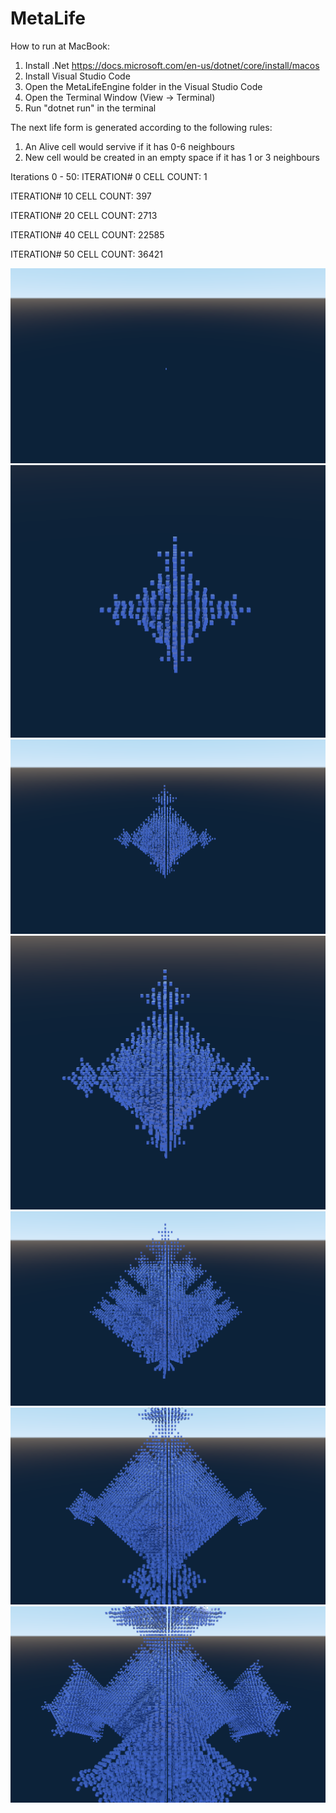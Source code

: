 # MetaLife

How to run at MacBook: 
1. Install .Net https://docs.microsoft.com/en-us/dotnet/core/install/macos
2. Install Visual Studio Code
3. Open the MetaLifeEngine folder in the Visual Studio Code
4. Open the Terminal Window (View -> Terminal)
5. Run "dotnet run" in the terminal

The next life form is generated according to the following rules:
1. An Alive cell would servive if it has 0-6 neighbours 
2. New cell would be created in an empty space if it has 1 or 3 neighbours 

Iterations 0 - 50:
ITERATION# 0 CELL COUNT: 1

ITERATION# 10 CELL COUNT: 397

ITERATION# 20 CELL COUNT: 2713

ITERATION# 40 CELL COUNT: 22585

ITERATION# 50 CELL COUNT: 36421

![](img/Crystal_Iteration_0.png)
![](img/Crystal_Iteration_10.png)
![](img/Crystal_Iteration_20.png)
![](img/Crystal_Iteration_20_2.png)
![](img/Crystal_Iteration_30.png)
![](img/Crystal_Iteration_40.png)
![](img/Crystal_Iteration_50.png)
